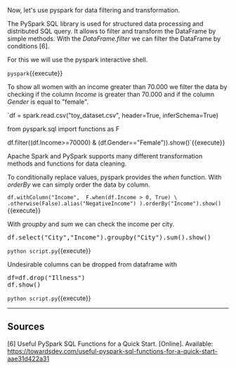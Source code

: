 Now, let's use pyspark for data filtering and transformation.

The PySpark SQL library is used for structured data processing and distributed SQL query. It allows to filter and transform the DataFrame by simple methods.
With the _DataFrame.filter_ we can filter the DataFrame by conditions [6]. 

For this we will use the pyspark interactive shell.

`pyspark`{{execute}}

To show all women with an income greater than 70.000 we filter the data by checking if the column _Income_ is greater than 70.000 and if the column _Gender_ is equal to "female".

`df  = spark.read.csv("toy_dataset.csv", header=True, inferSchema=True)

from pyspark.sql import functions as F

df.filter((df.Income>=70000) & (df.Gender=="Female")).show()´{{execute}}

Apache Spark and PySpark supports many different transformation methods and functions for data cleaning.

To conditionally replace values, pyspark provides the _when_ function. With _orderBy_ we can simply order the data by column.  

`df.withColumn("Income", 
              F.when(df.Income > 0, True) \
                .otherwise(False).alias("NegativeIncome")
              ).orderBy("Income").show()`{{execute}}

With _groupby_ and _sum_ we can check the income per city.

<pre class="file" data-filename="script.py" data-target="insert" data-marker='df.withColumn("Income", 
              F.when(df.Income > 0, True) \
                .otherwise(False).alias("NegativeIncome")
              ).orderBy("Income").show()'>
df.select("City","Income").groupby("City").sum().show()
</pre>

`python script.py`{{execute}}

Undesirable columns can be dropped from dataframe with

<pre class="file" data-filename="script.py" data-target="insert" data-marker='df.select("City","Income").groupby("City").sum().show()'>
df=df.drop("Illness")
df.show()
</pre>

`python script.py`{{execute}}

---

## Sources

[6] Useful PySpark SQL Functions for a Quick Start. [Online]. Available: https://towardsdev.com/useful-pyspark-sql-functions-for-a-quick-start-aae31d422a31